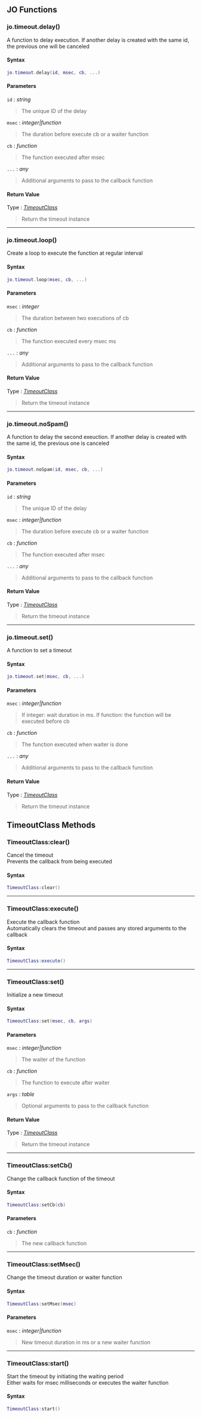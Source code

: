 
## JO Functions

### jo.timeout.delay()

<!-- @include: ./slots/headers.md#shared|jo.timeout.delay -->

A function to delay execution. If another delay is created with the same id, the previous one will be canceled <br>

<!-- @include: ./slots/descriptions.md#shared|jo.timeout.delay -->

#### Syntax

```lua
jo.timeout.delay(id, msec, cb, ...)
```

#### Parameters

`id` : _string_
> The unique ID of the delay
>

`msec` : _integer|function_
> The duration before execute cb or a waiter function
>

`cb` : _function_
> The function executed after msec
>

`...` : _any_
> Additional arguments to pass to the callback function
>

#### Return Value

Type : _[TimeoutClass](#timeoutclass-methods)_

> Return the timeout instance

<!-- @include: ./slots/examples.md#shared|jo.timeout.delay -->

<!-- @include: ./slots/footers.md#shared|jo.timeout.delay -->

---

### jo.timeout.loop()

<!-- @include: ./slots/headers.md#shared|jo.timeout.loop -->

Create a loop to execute the function at regular interval <br>

<!-- @include: ./slots/descriptions.md#shared|jo.timeout.loop -->

#### Syntax

```lua
jo.timeout.loop(msec, cb, ...)
```

#### Parameters

`msec` : _integer_
> The duration between two executions of cb
>

`cb` : _function_
> The function executed every msec ms
>

`...` : _any_
> Additional arguments to pass to the callback function
>

#### Return Value

Type : _[TimeoutClass](#timeoutclass-methods)_

> Return the timeout instance

<!-- @include: ./slots/examples.md#shared|jo.timeout.loop -->

<!-- @include: ./slots/footers.md#shared|jo.timeout.loop -->

---

### jo.timeout.noSpam()

<!-- @include: ./slots/headers.md#shared|jo.timeout.noSpam -->

A function to delay the second exeuction. If another delay is created with the same id, the previous one is canceled <br>

<!-- @include: ./slots/descriptions.md#shared|jo.timeout.noSpam -->

#### Syntax

```lua
jo.timeout.noSpam(id, msec, cb, ...)
```

#### Parameters

`id` : _string_
> The unique ID of the delay
>

`msec` : _integer|function_
> The duration before execute cb or a waiter function
>

`cb` : _function_
> The function executed after msec
>

`...` : _any_
> Additional arguments to pass to the callback function
>

#### Return Value

Type : _[TimeoutClass](#timeoutclass-methods)_

> Return the timeout instance

<!-- @include: ./slots/examples.md#shared|jo.timeout.noSpam -->

<!-- @include: ./slots/footers.md#shared|jo.timeout.noSpam -->

---

### jo.timeout.set()

<!-- @include: ./slots/headers.md#shared|jo.timeout.set -->

A function to set a timeout <br>

<!-- @include: ./slots/descriptions.md#shared|jo.timeout.set -->

#### Syntax

```lua
jo.timeout.set(msec, cb, ...)
```

#### Parameters

`msec` : _integer|function_
> If integer: wait duration in ms. If function: the function will be executed before cb
>

`cb` : _function_
> The function executed when waiter is done
>

`...` : _any_
> Additional arguments to pass to the callback function
>

#### Return Value

Type : _[TimeoutClass](#timeoutclass-methods)_

> Return the timeout instance

<!-- @include: ./slots/examples.md#shared|jo.timeout.set -->

<!-- @include: ./slots/footers.md#shared|jo.timeout.set -->


## TimeoutClass Methods

### TimeoutClass:clear()

<!-- @include: ./slots/headers.md#shared|TimeoutClass:clear -->

Cancel the timeout <br>
Prevents the callback from being executed <br>

<!-- @include: ./slots/descriptions.md#shared|TimeoutClass:clear -->

#### Syntax

```lua
TimeoutClass:clear()
```

<!-- @include: ./slots/examples.md#shared|TimeoutClass:clear -->

<!-- @include: ./slots/footers.md#shared|TimeoutClass:clear -->

---

### TimeoutClass:execute()

<!-- @include: ./slots/headers.md#shared|TimeoutClass:execute -->

Execute the callback function <br>
Automatically clears the timeout and passes any stored arguments to the callback <br>

<!-- @include: ./slots/descriptions.md#shared|TimeoutClass:execute -->

#### Syntax

```lua
TimeoutClass:execute()
```

<!-- @include: ./slots/examples.md#shared|TimeoutClass:execute -->

<!-- @include: ./slots/footers.md#shared|TimeoutClass:execute -->

---

### TimeoutClass:set()

<!-- @include: ./slots/headers.md#shared|TimeoutClass:set -->

Initialize a new timeout <br>

<!-- @include: ./slots/descriptions.md#shared|TimeoutClass:set -->

#### Syntax

```lua
TimeoutClass:set(msec, cb, args)
```

#### Parameters

`msec` : _integer|function_
> The waiter of the function
>

`cb` : _function_
> The function to execute after waiter
>

`args` : _table_ <BadgeOptional />

> Optional arguments to pass to the callback function
>


#### Return Value

Type : _[TimeoutClass](#timeoutclass-methods)_

> Return the timeout instance

<!-- @include: ./slots/examples.md#shared|TimeoutClass:set -->

<!-- @include: ./slots/footers.md#shared|TimeoutClass:set -->

---

### TimeoutClass:setCb()

<!-- @include: ./slots/headers.md#shared|TimeoutClass:setCb -->

Change the callback function of the timeout <br>

<!-- @include: ./slots/descriptions.md#shared|TimeoutClass:setCb -->

#### Syntax

```lua
TimeoutClass:setCb(cb)
```

#### Parameters

`cb` : _function_
> The new callback function
>

<!-- @include: ./slots/examples.md#shared|TimeoutClass:setCb -->

<!-- @include: ./slots/footers.md#shared|TimeoutClass:setCb -->

---

### TimeoutClass:setMsec()

<!-- @include: ./slots/headers.md#shared|TimeoutClass:setMsec -->

Change the timeout duration or waiter function <br>

<!-- @include: ./slots/descriptions.md#shared|TimeoutClass:setMsec -->

#### Syntax

```lua
TimeoutClass:setMsec(msec)
```

#### Parameters

`msec` : _integer|function_
> New timeout duration in ms or a new waiter function
>

<!-- @include: ./slots/examples.md#shared|TimeoutClass:setMsec -->

<!-- @include: ./slots/footers.md#shared|TimeoutClass:setMsec -->

---

### TimeoutClass:start()

<!-- @include: ./slots/headers.md#shared|TimeoutClass:start -->

Start the timeout by initiating the waiting period <br>
Either waits for msec milliseconds or executes the waiter function <br>

<!-- @include: ./slots/descriptions.md#shared|TimeoutClass:start -->

#### Syntax

```lua
TimeoutClass:start()
```

<!-- @include: ./slots/examples.md#shared|TimeoutClass:start -->

<!-- @include: ./slots/footers.md#shared|TimeoutClass:start -->


